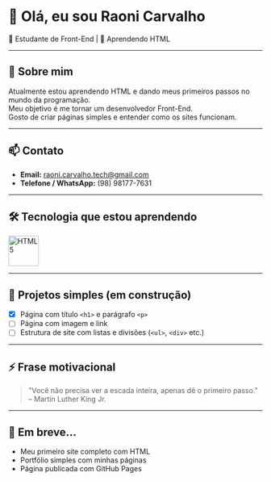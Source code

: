 # 👋 Olá, eu sou Raoni Carvalho  
🎨 Estudante de Front-End | 📘 Aprendendo HTML

---

## 🧠 Sobre mim

Atualmente estou aprendendo HTML e dando meus primeiros passos no mundo da programação.  
Meu objetivo é me tornar um desenvolvedor Front-End.  
Gosto de criar páginas simples e entender como os sites funcionam.

---

## 📫 Contato

- **Email:** raoni.carvalho.tech@gmail.com  
- **Telefone / WhatsApp:** (98) 98177-7631

---

## 🛠️ Tecnologia que estou aprendendo

<img src="https://cdn.jsdelivr.net/gh/devicons/devicon/icons/html5/html5-original.svg" width="60" title="HTML5"/>

---

## 🧪 Projetos simples (em construção)

- [x] Página com título `<h1>` e parágrafo `<p>`  
- [ ] Página com imagem e link  
- [ ] Estrutura de site com listas e divisões (`<ul>`, `<div>` etc.)

---

## ⚡ Frase motivacional

> "Você não precisa ver a escada inteira, apenas dê o primeiro passo." – Martin Luther King Jr.

---

## 🌟 Em breve...

- Meu primeiro site completo com HTML  
- Portfólio simples com minhas páginas  
- Página publicada com GitHub Pages
